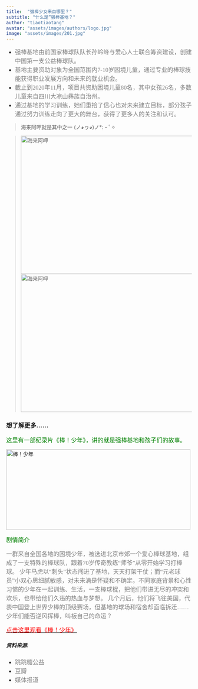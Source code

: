 ```yaml
---
title:  "强棒少女来自哪里？"
subtitle: "什么是“强棒基地？"
author: "tiaotiaotang"
avatar: "assets/images/authors/logo.jpg"
image: "assets/images/201.jpg"
---
```

  

* <font face="微软雅黑" color=grey size=3>强棒基地由前国家棒球队队长孙岭峰与爱心人士联合筹资建设，创建中国第一支公益棒球队。</font>
* <font face="微软雅黑" color=grey size=3>基地主要资助对象为全国范围内7-10岁困境儿童，通过专业的棒球技能获得职业发展方向和未来的就业机会。</font>
* <font face="微软雅黑" color=grey size=3>截止到2020年11月，项目共资助困境儿童80名，其中女孩26名，多数儿童来自四川大凉山彝族自治州。</font>
* <font face="微软雅黑" color=grey size=3>通过基地的学习训练，她们重拾了信心也对未来建立目标，部分孩子通过努力训练走向了更大的舞台，获得了更多人的关注和认可。</font>


> 海来阿呷就是其中之一 (ノ◕ヮ◕)ノ*:・ﾟ✧  

> <img style="width:500px;height:374px" src="https://tva1.sinaimg.cn/large/e6c9d24ely1gojgp6dcnzj20k00dcjye.jpg" alt="海来阿呷" aligh=center />
> <img style="width:500px;height:374px" src="https://tva1.sinaimg.cn/large/e6c9d24ely1gojgpplvakj20k00dc7wh.jpg" alt="海来阿呷" aligh=center />

### 想了解更多……

<font face="微软雅黑" color=green size=3>这里有一部纪录片《棒！少年》，讲的就是强棒基地和孩子们的故事。</font>

<img style="width:500px;height:218px" src="https://tva1.sinaimg.cn/large/e6c9d24ely1gojh0sher8j212i0gtdqu.jpg" alt="棒！少年" aligh=center />

<font face="微软雅黑" color=green size=3>剧情简介</font>
  
<font face="微软雅黑" color=grey size=3>一群来自全国各地的困境少年，被选进北京市郊一个爱心棒球基地，组成了一支特殊的棒球队，跟着70岁传奇教练“师爷”从零开始学习打棒球。 少年马虎以“刺头”状态闯进了基地，天天打架干仗；而“元老球员”小双心思细腻敏感，对未来满是怀疑和不确定。不同家庭背景和心性习惯的少年在一起训练、生活，一支棒球棍，把他们带进无尽的冲突和欢乐，也带给他们久违的热血与梦想。 几个月后，他们将飞往美国，代表中国登上世界少棒的顶级赛场，但基地的球场和宿舍却面临拆迁…… 少年们能否逆风挥棒，叫板自己的命运？</font>

[<font face="微软雅黑" color=red size=3>点击这里观看《棒！少年》</font>](https://www.baidu.com/link?url=uQ9arzoUibliwnr97SCPWYdS620Ct38qXjbuCkfZugFI_W448yp_jgMvzntEV4DGADfhQkiYxtWhwBSE5vezjUlzbWuTem0YLs_iXlCjT78QCugt_4UuPzGTK-c7kXiI&wd=&eqid=af01efab0006ecdb00000003604dbd22)

##### 资料来源:
* <font face="微软雅黑" color=grey size=3> 跳跳糖公益 </font>
* <font face="微软雅黑" color=grey size=3> 豆瓣 </font>
* <font face="微软雅黑" color=grey size=3> 媒体报道 </font>

